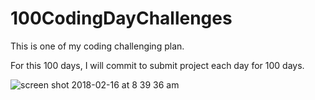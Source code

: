 # 100CodingDayChallenges

This is one of my coding challenging plan. 

For this 100 days, I will commit to submit project each day for 100 days. 

![screen shot 2018-02-16 at 8 39 36 am](https://user-images.githubusercontent.com/19642027/36310110-fcd2ef22-12f4-11e8-8962-342bd1e71010.png)

